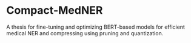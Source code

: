 # Compact-MedNER
A thesis for fine-tuning and optimizing BERT-based models for efficient medical NER and compressing using pruning and quantization.
